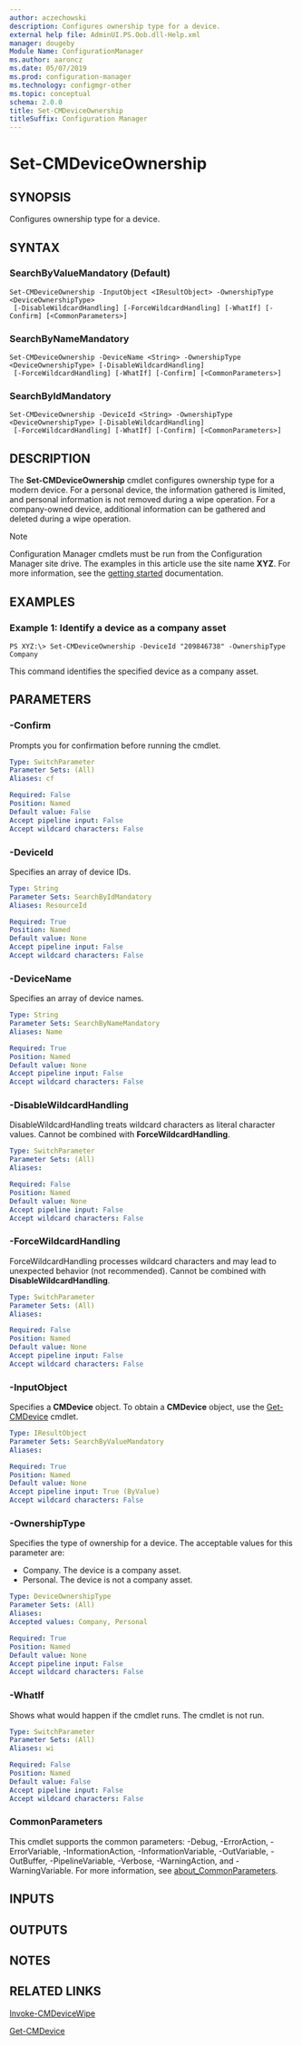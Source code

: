```yaml
---
author: aczechowski
description: Configures ownership type for a device.
external help file: AdminUI.PS.Oob.dll-Help.xml
manager: dougeby
Module Name: ConfigurationManager
ms.author: aaroncz
ms.date: 05/07/2019
ms.prod: configuration-manager
ms.technology: configmgr-other
ms.topic: conceptual
schema: 2.0.0
title: Set-CMDeviceOwnership
titleSuffix: Configuration Manager
---
```


# Set-CMDeviceOwnership

## SYNOPSIS
Configures ownership type for a device.

## SYNTAX

### SearchByValueMandatory (Default)
```
Set-CMDeviceOwnership -InputObject <IResultObject> -OwnershipType <DeviceOwnershipType>
 [-DisableWildcardHandling] [-ForceWildcardHandling] [-WhatIf] [-Confirm] [<CommonParameters>]
```

### SearchByNameMandatory
```
Set-CMDeviceOwnership -DeviceName <String> -OwnershipType <DeviceOwnershipType> [-DisableWildcardHandling]
 [-ForceWildcardHandling] [-WhatIf] [-Confirm] [<CommonParameters>]
```

### SearchByIdMandatory
```
Set-CMDeviceOwnership -DeviceId <String> -OwnershipType <DeviceOwnershipType> [-DisableWildcardHandling]
 [-ForceWildcardHandling] [-WhatIf] [-Confirm] [<CommonParameters>]
```

## DESCRIPTION
The **Set-CMDeviceOwnership** cmdlet configures ownership type for a modern device.
For a personal device, the information gathered is limited, and personal information is not removed during a wipe operation.
For a company-owned device, additional information can be gathered and deleted during a wipe operation.

> [!NOTE]
> Configuration Manager cmdlets must be run from the Configuration Manager site drive.
> The examples in this article use the site name **XYZ**. For more information, see the
> [getting started](/powershell/sccm/overview) documentation.

## EXAMPLES

### Example 1: Identify a device as a company asset
```
PS XYZ:\> Set-CMDeviceOwnership -DeviceId "209846738" -OwnershipType Company
```

This command identifies the specified device as a company asset.

## PARAMETERS

### -Confirm
Prompts you for confirmation before running the cmdlet.

```yaml
Type: SwitchParameter
Parameter Sets: (All)
Aliases: cf

Required: False
Position: Named
Default value: False
Accept pipeline input: False
Accept wildcard characters: False
```

### -DeviceId
Specifies an array of device IDs.

```yaml
Type: String
Parameter Sets: SearchByIdMandatory
Aliases: ResourceId

Required: True
Position: Named
Default value: None
Accept pipeline input: False
Accept wildcard characters: False
```

### -DeviceName
Specifies an array of device names.

```yaml
Type: String
Parameter Sets: SearchByNameMandatory
Aliases: Name

Required: True
Position: Named
Default value: None
Accept pipeline input: False
Accept wildcard characters: False
```

### -DisableWildcardHandling
DisableWildcardHandling treats wildcard characters as literal character values. Cannot be combined with **ForceWildcardHandling**.

```yaml
Type: SwitchParameter
Parameter Sets: (All)
Aliases:

Required: False
Position: Named
Default value: None
Accept pipeline input: False
Accept wildcard characters: False
```

### -ForceWildcardHandling
ForceWildcardHandling processes wildcard characters and may lead to unexpected behavior (not recommended). Cannot be combined with **DisableWildcardHandling**.

```yaml
Type: SwitchParameter
Parameter Sets: (All)
Aliases:

Required: False
Position: Named
Default value: None
Accept pipeline input: False
Accept wildcard characters: False
```

### -InputObject
Specifies a **CMDevice** object.
To obtain a **CMDevice** object, use the [Get-CMDevice](Get-CMDevice.md) cmdlet.

```yaml
Type: IResultObject
Parameter Sets: SearchByValueMandatory
Aliases:

Required: True
Position: Named
Default value: None
Accept pipeline input: True (ByValue)
Accept wildcard characters: False
```

### -OwnershipType
Specifies the type of ownership for a device.
The acceptable values for this parameter are:

- Company.
The device is a company asset.
- Personal.
The device is not a company asset.

```yaml
Type: DeviceOwnershipType
Parameter Sets: (All)
Aliases:
Accepted values: Company, Personal

Required: True
Position: Named
Default value: None
Accept pipeline input: False
Accept wildcard characters: False
```

### -WhatIf
Shows what would happen if the cmdlet runs.
The cmdlet is not run.

```yaml
Type: SwitchParameter
Parameter Sets: (All)
Aliases: wi

Required: False
Position: Named
Default value: False
Accept pipeline input: False
Accept wildcard characters: False
```

### CommonParameters
This cmdlet supports the common parameters: -Debug, -ErrorAction, -ErrorVariable, -InformationAction, -InformationVariable, -OutVariable, -OutBuffer, -PipelineVariable, -Verbose, -WarningAction, and -WarningVariable. For more information, see [about_CommonParameters](http://go.microsoft.com/fwlink/?LinkID=113216).

## INPUTS

## OUTPUTS

## NOTES

## RELATED LINKS

[Invoke-CMDeviceWipe](Invoke-CMDeviceWipe.md)

[Get-CMDevice](Get-CMDevice.md)


